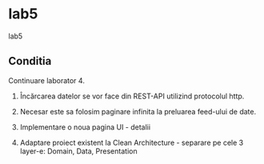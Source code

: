 # lab5

lab5

## Conditia

Continuare laborator 4.

1. Încărcarea datelor se vor face din REST-API utilizind protocolul http.

2. Necesar este sa folosim paginare infinita la preluarea feed-ului de date.

3. Implementare o noua pagina UI - detalii

4. Adaptare proiect existent la Clean Architecture - separare pe cele 3 layer-e: Domain, Data, Presentation


